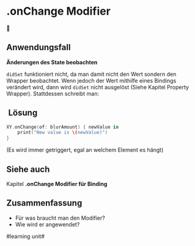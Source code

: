 # .onChange Modifier
📸

## Anwendungsfall
**Änderungen des State beobachten**

`didSet` funktioniert nicht, da man damit nicht den Wert sondern den Wrapper beobachtet. Wenn jedoch der Wert mithilfe eines Bindings verändert wird, dann wird `didSet` nicht ausgelöst (Siehe Kapitel Property Wrapper). Stattdessen schreibt man:

##  Lösung

```swift
XY.onChange(of: blurAmount) { newValue in
	print("New value is \(newValue)")
}
```

(Es wird immer getriggert, egal an welchem Element es hängt)

## Siehe auch
Kapitel **.onChange Modifier für Binding**

## Zusammenfassung
- Für was braucht man den Modifier?
- Wie wird er angewendet?

#learning unit#